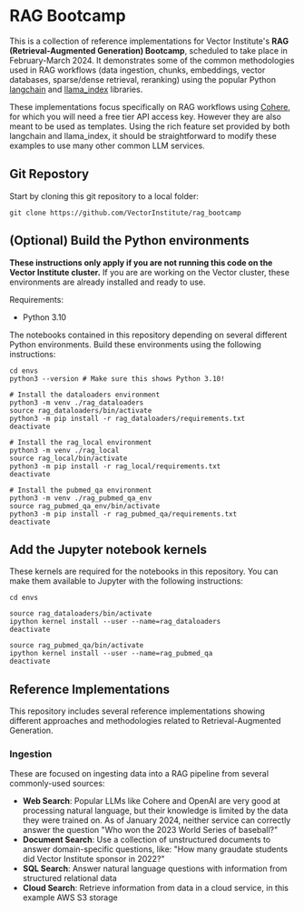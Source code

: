 # RAG Bootcamp

This is a collection of reference implementations for Vector Institute's **RAG (Retrieval-Augmented Generation) Bootcamp**, scheduled to take place in February-March 2024. It demonstrates some of the common methodologies used in RAG workflows (data ingestion, chunks, embeddings, vector databases, sparse/dense retrieval, reranking) using the popular Python [langchain](https://python.langchain.com/docs/get_started/introduction) and [llama_index](https://docs.llamaindex.ai/en/stable/) libraries.

These implementations focus specifically on RAG workflows using [Cohere](https://cohere.com/), for which you will need a free tier API access key. However they are also meant to be used as templates. Using the rich feature set provided by both langchain and llama_index, it should be straightforward to modify these examples to use many other common LLM services.
 

## Git Repostory

Start by cloning this git repository to a local folder:

```
git clone https://github.com/VectorInstitute/rag_bootcamp
```

## (Optional) Build the Python environments
 
**These instructions only apply if you are not running this code on the Vector Institute cluster.** If you are are working on the Vector cluster, these environments are already installed and ready to use.

Requirements:
 - Python 3.10

The notebooks contained in this repository depending on several different Python environments. Build these environments using the following instructions: 

```
cd envs
python3 --version # Make sure this shows Python 3.10!

# Install the dataloaders environment
python3 -m venv ./rag_dataloaders
source rag_dataloaders/bin/activate
python3 -m pip install -r rag_dataloaders/requirements.txt
deactivate

# Install the rag_local environment
python3 -m venv ./rag_local
source rag_local/bin/activate
python3 -m pip install -r rag_local/requirements.txt
deactivate

# Install the pubmed_qa environment
python3 -m venv ./rag_pubmed_qa_env
source rag_pubmed_qa_env/bin/activate
python3 -m pip install -r rag_pubmed_qa/requirements.txt
deactivate
```

## Add the Jupyter notebook kernels

These kernels are required for the notebooks in this repository. You can make them available to Jupyter with the following instructions:

```
cd envs

source rag_dataloaders/bin/activate
ipython kernel install --user --name=rag_dataloaders
deactivate

source rag_pubmed_qa/bin/activate
ipython kernel install --user --name=rag_pubmed_qa
deactivate
```

## Reference Implementations

This repository includes several reference implementations showing different approaches and methodologies related to Retrieval-Augmented Generation.

### Ingestion 

These are focused on ingesting data into a RAG pipeline from several commonly-used sources:

- **Web Search**: Popular LLMs like Cohere and OpenAI are very good at processing natural language, but their knowledge is limited by the data they were trained on. As of January 2024, neither service can correctly answer the question "Who won the 2023 World Series of baseball?"
- **Document Search**: Use a collection of unstructured documents to answer domain-specific questions, like: "How many graudate students did Vector Institute sponsor in 2022?"
- **SQL Search**: Answer natural language questions with information from structured relational data
- **Cloud Search**: Retrieve information from data in a cloud service, in this example AWS S3 storage
